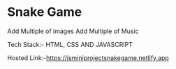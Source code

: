 # Snake Game 

Add Multiple of images
Add Multiple of Music

Tech Stack:- HTML, CSS AND JAVASCRIPT


Hosted Link:-https://jsminiprojectsnakegame.netlify.app
